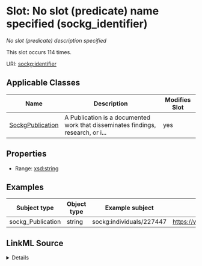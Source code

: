

# Slot: No slot (predicate) name specified (sockg_identifier)


_No slot (predicate) description specified_






This slot occurs 114 times.


URI: [sockg:identifier](https://idir.uta.edu/sockg-ontology/docs/identifier)



<!-- no inheritance hierarchy -->





## Applicable Classes

| Name | Description | Modifies Slot |
| --- | --- | --- |
| [SockgPublication](../classes/SockgPublication.md) | A Publication is a documented work that disseminates findings, research, or i... |  yes  |







## Properties

* Range: [xsd:string](http://www.w3.org/2001/XMLSchema#string)






## Examples

| Subject type | Object type | Example subject | Example object | Occurrences |
| --- | --- | --- | --- | --- |
| sockg_Publication | string | sockg:individuals/227447 | https://www.soils.org/publications/sssaj | 114 |




## LinkML Source

<details>

```yaml
name: sockg_identifier
annotations:
  count:
    tag: count
    value: 114
description: No slot (predicate) description specified
title: No slot (predicate) name specified
examples:
- object:
    example_object: https://www.soils.org/publications/sssaj
    example_object_type: string
    example_predicate: sockg:identifier
    example_subject: sockg:individuals/227447
    example_subject_type: sockg_Publication
from_schema: soc-kg
rank: 1000
domain: sockg_Publication
slot_uri: sockg:identifier
alias: sockg_identifier
domain_of:
- sockg_Publication
range: string

```
</details>